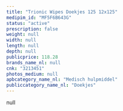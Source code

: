 ```yaml
---
title: "Trionic Wipes Doekjes 125 12x125"
medipim_id: "MF5F6B643G"
status: "active"
prescription: false
weight: null
width: null
length: null
depth: null
publicprice: 118.28
brands_name_nl: null
cnk: "3213451"
photos_medium: null
apbcategory_name_nl: "Medisch hulpmiddel"
publiccategory_name_nl: "Doekjes"
---
```

null
